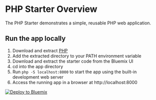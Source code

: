 # PHP Starter Overview

The PHP Starter demonstrates a simple, reusable PHP web application.

## Run the app locally

1. Download and extract [PHP][]
2. Add the extracted directory to your PATH environment variable
3. Download and extract the starter code from the Bluemix UI
4. cd into the app directory
5. Run `php -S localhost:8000` to start the app using the built-in development web server
6. Access the running app in a browser at http://localhost:8000

[PHP]: http://php.net/downloads.php

[![Deploy to Bluemix](https://bluemix.net/deploy/button.png)](https://bluemix.net/deploy)
